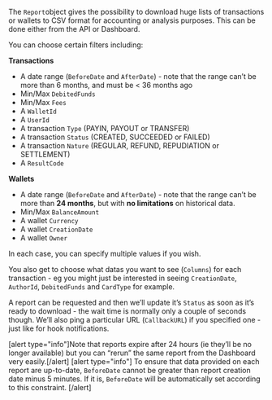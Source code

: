 The `Report`object gives the possibility to download huge lists of transactions or wallets to CSV format for accounting or analysis purposes. This can be done either from the API or Dashboard.

You can choose certain filters including:

**Transactions**

* A date range (`BeforeDate` and `AfterDate`) - note that the range can’t be more than 6 months, and must be < 36 months ago
* Min/Max `DebitedFunds`
* Min/Max `Fees`
* A `WalletId`
* A `UserId`
* A transaction `Type` (PAYIN, PAYOUT or TRANSFER)
* A transaction `Status` (CREATED, SUCCEEDED or FAILED)
* A transaction `Nature` (REGULAR, REFUND, REPUDIATION or SETTLEMENT)
* A `ResultCode`

**Wallets**
* A date range (`BeforeDate` and `AfterDate`) - note that the range can’t be more than **24 months**, but with **no limitations** on historical data.
* Min/Max `BalanceAmount`
* A wallet `Currency`
* A wallet `CreationDate`
* A wallet `Owner`


In each case, you can specify multiple values if you wish.

You also get to choose what datas you want to see (`Columns`) for each transaction - eg you might just be interested in seeing `CreationDate`, `AuthorId`, `DebitedFunds` and `CardType` for example.

A report can be requested and then we’ll update it’s `Status` as soon as it’s ready to download - the wait time is normally only a couple of seconds though. We’ll also ping a particular URL (`CallbackURL`) if you specified one - just like for hook notifications.

[alert type="info"]Note that reports expire after 24 hours (ie they’ll be no longer available) but you can “rerun” the same report from the Dashboard very easily.[/alert]
[alert type="info"] To ensure that data provided on each report are up-to-date, `BeforeDate` cannot be greater than report creation date minus 5 minutes. If it is, `BeforeDate` will be automatically set according to this constraint. [/alert]